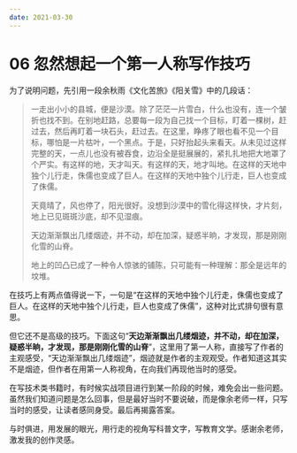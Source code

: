```yaml
---
date: 2021-03-30
---
```

# 06 忽然想起一个第一人称写作技巧

为了说明问题，先引用一段余秋雨《文化苦旅》《阳关雪》中的几段话：

> 一走出小小的县城，便是沙漠。除了茫茫一片雪白，什么也没有，连一个皱折也找不到。在别地赶路，总要每一段为自己找一个目标，盯着一棵树，赶过去，然后再盯着一块石头，赶过去。在这里，睁疼了眼也看不见一个目标，哪怕是一片枯叶，一个黑点。于是，只好抬起头来看天。从未见过这样完整的天，一点儿也没有被吞食，边沿全是挺展展的，紧扎扎地把大地罩了个严实。有这样的地，天才叫天。有这样的天，地才叫地。在这样的天地中独个儿行走，侏儒也变成了巨人。在这样的天地中独个儿行走，巨人也变成了侏儒。
>
> 天竟晴了，风也停了，阳光很好。没想到沙漠中的雪化得这样快，才片刻，地上已见斑斑沙底，却不见湿痕。
>
> 天边渐渐飘出几缕烟迹，并不动，却在加深，疑惑半晌，才发现，那是刚刚化雪的山脊。
>
> 地上的凹凸已成了一种令人惊骇的铺陈，只可能有一种理解：那全是远年的坟堆。

在技巧上有两点值得说一下，一句是“在这样的天地中独个儿行走，侏儒也变成了巨人。在这样的天地中独个儿行走，巨人也变成了侏儒”，这种对比式排句很有意思。

但它还不是高级的技巧。下面这句“**天边渐渐飘出几缕烟迹，并不动，却在加深，疑惑半晌，才发现，那是刚刚化雪的山脊**”，这里用了第一人称，直接写了作者的主观感受，“天边渐渐飘出几缕烟迹”，烟迹就是作者的主观观受。作者知道这其实不是烟迹，但作者在用第一人称视角，在向我们再现他当时的感受。

在写技术类书籍时，有时候实战项目进行到某一阶段的时候，难免会出一些问题。虽然我们知道问题是怎么回事，但是最好当时不要说破，而是像余老师一样，只写当时的感受，让读者感同身受。最后再揭露答案。

与时俱进，用发展的眼光，用行走的视角写科普文字，写教育文学。感谢余老师，激发我的创作灵感。